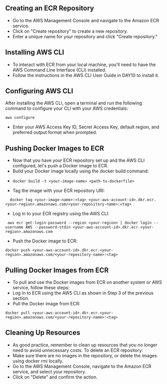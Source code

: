 ## Creating an ECR Repository
- Go to the AWS Management Console and navigate to the Amazon ECR service.
- Click on "Create repository" to create a new repository.
- Enter a unique name for your repository and click "Create repository."

## Installing AWS CLI
- To interact with ECR from your local machine, you'll need to have the AWS Command Line Interface (CLI) installed.
- Follow the instructions in the AWS CLI User Guide in DAY10 to install it.

## Configuring AWS CLI
After installing the AWS CLI, open a terminal and run the following command to configure your CLI with your AWS credentials:
```
aws configure
```
- Enter your AWS Access Key ID, Secret Access Key, default region, and preferred output format when prompted.

## Pushing Docker Images to ECR
- Now that you have your ECR repository set up and the AWS CLI configured, let's push a Docker image to ECR.
- Build your Docker image locally using the docker build command:
- ```
  docker build -t <your-image-name> <path-to-dockerfile>
  ```
- Tag the image with your ECR repository URI:
```
  docker tag <your-image-name>:<tag> <your-aws-account-id>.dkr.ecr.<your-region>.amazonaws.com/<your-repository-name>:<tag>
```
- Log in to your ECR registry using the AWS CLI:
 ```
  aws ecr get-login-password --region <your-region> | docker login --username AWS --password-stdin <your-aws-account-id>.dkr.ecr.<your-region>.amazonaws.com
  ```
- Push the Docker image to ECR:
```
docker push <your-aws-account-id>.dkr.ecr.<your-region>.amazonaws.com/<your-repository-name>:<tag>
```

## Pulling Docker Images from ECR
- To pull and use the Docker images from ECR on another system or AWS service, follow these steps:
- Log in to ECR using the AWS CLI as shown in Step 3 of the previous section.
- Pull the Docker image from ECR:
```
docker pull <your-aws-account-id>.dkr.ecr.<your-region>.amazonaws.com/<your-repository-name>:<tag>
```

## Cleaning Up Resources
- As good practice, remember to clean up resources that you no longer need to avoid unnecessary costs. To delete an ECR repository:
- Make sure there are no images in the repository, or delete the images using docker rmi locally.
- Go to the AWS Management Console, navigate to the Amazon ECR service, and select your repository.
- Click on "Delete" and confirm the action.
